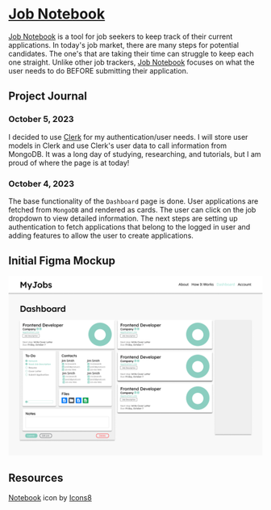 # [Job Notebook](https://jobnotebook.vercel.app)

[Job Notebook](https://jobnotebook.vercel.app) is a tool for job seekers to keep track of their current applications. In today's job market, there are many steps for potential candidates. The one's that are taking their time can struggle to keep each one straight. Unlike other job trackers, [Job Notebook](https://jobnotebook.vercel.app) focuses on what the user needs to do BEFORE submitting their application.

## Project Journal

### October 5, 2023

  I decided to use [Clerk](https://clerk.com) for my authentication/user needs. I will store user models in Clerk and use Clerk's user data to call information from MongoDB. It was a long day of studying, researching, and tutorials, but I am proud of where the page is at today!

### October 4, 2023

  The base functionality of the `Dashboard` page is done. User applications are fetched from `MongoDB` and rendered as cards. The user can click on the job dropdown to view detailed information. The next steps are setting up authentication to fetch applications that belong to the logged in user and adding features to allow the user to create applications.

## Initial Figma Mockup

![Initial Mockup](./public/mockup.png)

## Resources

<a target="_blank" href="https://icons8.com/icon/95088/spiral-bound-booklet">Notebook</a> icon by <a target="_blank" href="https://icons8.com">Icons8</a>